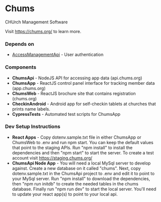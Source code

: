 # Chums
CHUrch Management Software

Visit <a href="https://streaminglive.church/">https://chums.org/</a> to learn more.

### Depends on
* [AccessManagementApi](https://github.com/LiveChurchSolutions/AccessManagement) - User authentication

### Components
* **ChumsApi** - NodeJS API for accessing app data (api.chums.org)
* **ChumsApp** - ReactJS control panel interface for tracking member data (app.chums.org)
* **ChumsWeb** - ReactJS brochure site that contains registration (chums.org)
* **CheckinAndroid** - Android app for self-checkin tablets at churches that prints name labels.
* **CypressTests** - Automated test scripts for ChumsApp

### Dev Setup Instructions
* **React Apps** - Copy dotenv.sample.txt file in either ChumsApp or ChumsWeb to .env and run npm start.  You can keep the default values that point to the staging APIs.  Run "npm install" to install the dependencies and then "npm start" to start the server.  To create a test account visit https://staging.chums.org/
* **ChumsApi Node App** - You will need a local MySql server to develop against.  Create a new database on it called "chums".  Next, copy dotenv.sample.txt in the ChumsApi project to .env and edit it to point to your MySql server.  Run "npm install" to download the dependencies, then "npm run initdb" to create the needed tables in the chums database.  Finally run "npm run dev" to start the local server.  You'll need to update your react app(s) to point to your local api.

